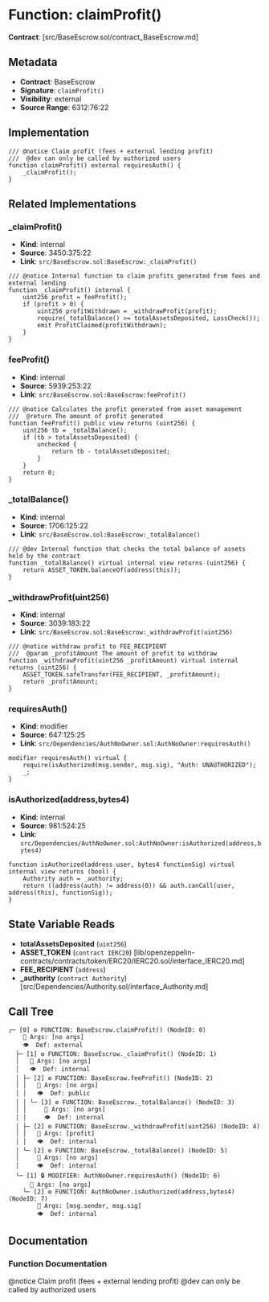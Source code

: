 # Function: claimProfit()

**Contract**: [src/BaseEscrow.sol/contract_BaseEscrow.md]

## Metadata

- **Contract**: BaseEscrow
- **Signature**: `claimProfit()`
- **Visibility**: external
- **Source Range**: 6312:76:22

## Implementation

```solidity
/// @notice Claim profit (fees + external lending profit)
///  @dev can only be called by authorized users
function claimProfit() external requiresAuth() {
    _claimProfit();
}
```

## Related Implementations

### _claimProfit()

- **Kind**: internal
- **Source**: 3450:375:22
- **Link**: `src/BaseEscrow.sol:BaseEscrow:_claimProfit()`

```solidity
/// @notice Internal function to claim profits generated from fees and external lending
function _claimProfit() internal {
    uint256 profit = feeProfit();
    if (profit > 0) {
        uint256 profitWithdrawn = _withdrawProfit(profit);
        require(_totalBalance() >= totalAssetsDeposited, LossCheck());
        emit ProfitClaimed(profitWithdrawn);
    }
}
```

### feeProfit()

- **Kind**: internal
- **Source**: 5939:253:22
- **Link**: `src/BaseEscrow.sol:BaseEscrow:feeProfit()`

```solidity
/// @notice Calculates the profit generated from asset management
///  @return The amount of profit generated
function feeProfit() public view returns (uint256) {
    uint256 tb = _totalBalance();
    if (tb > totalAssetsDeposited) {
        unchecked {
            return tb - totalAssetsDeposited;
        }
    }
    return 0;
}
```

### _totalBalance()

- **Kind**: internal
- **Source**: 1706:125:22
- **Link**: `src/BaseEscrow.sol:BaseEscrow:_totalBalance()`

```solidity
/// @dev Internal function that checks the total balance of assets held by the contract
function _totalBalance() virtual internal view returns (uint256) {
    return ASSET_TOKEN.balanceOf(address(this));
}
```

### _withdrawProfit(uint256)

- **Kind**: internal
- **Source**: 3039:183:22
- **Link**: `src/BaseEscrow.sol:BaseEscrow:_withdrawProfit(uint256)`

```solidity
/// @notice withdraw profit to FEE_RECIPIENT
///  @param _profitAmount The amount of profit to withdraw
function _withdrawProfit(uint256 _profitAmount) virtual internal returns (uint256) {
    ASSET_TOKEN.safeTransfer(FEE_RECIPIENT, _profitAmount);
    return _profitAmount;
}
```

### requiresAuth()

- **Kind**: modifier
- **Source**: 647:125:25
- **Link**: `src/Dependencies/AuthNoOwner.sol:AuthNoOwner:requiresAuth()`

```solidity
modifier requiresAuth() virtual {
    require(isAuthorized(msg.sender, msg.sig), "Auth: UNAUTHORIZED");
    _;
}
```

### isAuthorized(address,bytes4)

- **Kind**: internal
- **Source**: 981:524:25
- **Link**: `src/Dependencies/AuthNoOwner.sol:AuthNoOwner:isAuthorized(address,bytes4)`

```solidity
function isAuthorized(address user, bytes4 functionSig) virtual internal view returns (bool) {
    Authority auth = _authority;
    return ((address(auth) != address(0)) && auth.canCall(user, address(this), functionSig));
}
```

## State Variable Reads

- **totalAssetsDeposited** (`uint256`)
- **ASSET_TOKEN** (`contract IERC20`) [lib/openzeppelin-contracts/contracts/token/ERC20/IERC20.sol/interface_IERC20.md]
- **FEE_RECIPIENT** (`address`)
- **_authority** (`contract Authority`) [src/Dependencies/Authority.sol/interface_Authority.md]

## Call Tree

```
┌─ [0] ⚙️ FUNCTION: BaseEscrow.claimProfit() (NodeID: 0)
    💬 Args: [no args]
    👁️  Def: external
  ├─ [1] ⚙️ FUNCTION: BaseEscrow._claimProfit() (NodeID: 1)
  │   💬 Args: [no args]
  │   👁️  Def: internal
  │ ├─ [2] ⚙️ FUNCTION: BaseEscrow.feeProfit() (NodeID: 2)
  │ │   💬 Args: [no args]
  │ │   👁️  Def: public
  │ │ └─ [3] ⚙️ FUNCTION: BaseEscrow._totalBalance() (NodeID: 3)
  │ │     💬 Args: [no args]
  │ │     👁️  Def: internal
  │ ├─ [2] ⚙️ FUNCTION: BaseEscrow._withdrawProfit(uint256) (NodeID: 4)
  │ │   💬 Args: [profit]
  │ │   👁️  Def: internal
  │ └─ [2] ⚙️ FUNCTION: BaseEscrow._totalBalance() (NodeID: 5)
  │     💬 Args: [no args]
  │     👁️  Def: internal
  └─ [1] 🔒 MODIFIER: AuthNoOwner.requiresAuth() (NodeID: 6)
      💬 Args: [no args]
    └─ [2] ⚙️ FUNCTION: AuthNoOwner.isAuthorized(address,bytes4) (NodeID: 7)
        💬 Args: [msg.sender, msg.sig]
        👁️  Def: internal
```

## Documentation

### Function Documentation

@notice Claim profit (fees + external lending profit)
 @dev can only be called by authorized users

